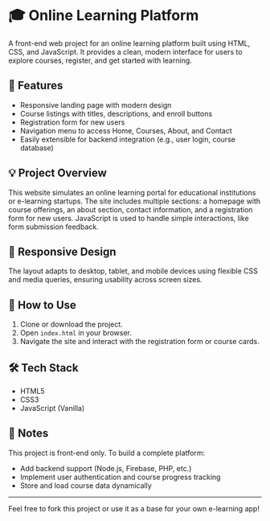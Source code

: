 # 🎓 Online Learning Platform

A front-end web project for an online learning platform built using HTML, CSS, and JavaScript. It provides a clean, modern interface for users to explore courses, register, and get started with learning.

## 🚀 Features

- Responsive landing page with modern design
- Course listings with titles, descriptions, and enroll buttons
- Registration form for new users
- Navigation menu to access Home, Courses, About, and Contact
- Easily extensible for backend integration (e.g., user login, course database)

## 💡 Project Overview

This website simulates an online learning portal for educational institutions or e-learning startups. The site includes multiple sections: a homepage with course offerings, an about section, contact information, and a registration form for new users. JavaScript is used to handle simple interactions, like form submission feedback.


## 📱 Responsive Design

The layout adapts to desktop, tablet, and mobile devices using flexible CSS and media queries, ensuring usability across screen sizes.

## 🔧 How to Use

1. Clone or download the project.
2. Open `index.html` in your browser.
3. Navigate the site and interact with the registration form or course cards.

## 🛠️ Tech Stack

- HTML5
- CSS3
- JavaScript (Vanilla)

## 📌 Notes

This project is front-end only. To build a complete platform:
- Add backend support (Node.js, Firebase, PHP, etc.)
- Implement user authentication and course progress tracking
- Store and load course data dynamically

---

Feel free to fork this project or use it as a base for your own e-learning app!

